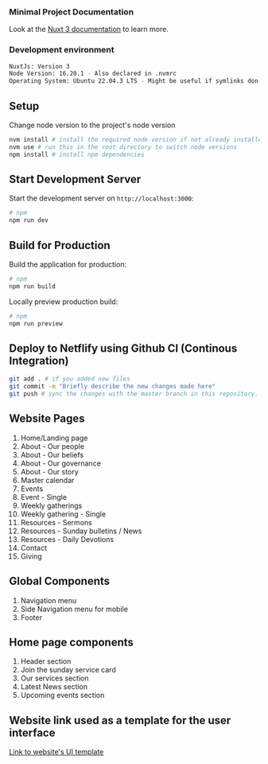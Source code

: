 ### Minimal Project Documentation

Look at the [Nuxt 3 documentation](https://nuxt.com/docs/getting-started/introduction) to learn more.


### Development environment
```bash
NuxtJs: Version 3
Node Version: 16.20.1 - Also declared in .nvmrc
Operating System: Ubuntu 22.04.3 LTS - Might be useful if symlinks don't work or file paths are invalid
```

## Setup

Change node version to the project's node version

```bash
nvm install # install the required node version if not already installed
nvm use # run this in the root directory to switch node versions
npm install # install npm dependencies
 ```

## Start Development Server

Start the development server on `http://localhost:3000`:

```bash
# npm
npm run dev
```

## Build for Production

Build the application for production:

```bash
# npm
npm run build
```

Locally preview production build:

```bash
# npm
npm run preview
```

## Deploy to Netflify using Github CI (Continous Integration) 

```bash
git add . # if you added new files
git commit -m "Briefly describe the new changes made here"
git push # sync the changes with the master branch in this repository. This will also trigger a deployment on Netlify reflecting the changes you made to the repository 
```

## Website Pages

 1. Home/Landing page
 2. About - Our people 
 3. About - Our beliefs
 4. About - Our governance
 5. About - Our story
 6. Master calendar
 7. Events
 8. Event - Single
 9. Weekly gatherings
10. Weekly gathering - Single
11. Resources - Sermons
12. Resources - Sunday bulletins / News
13. Resources - Daily Devotions
14. Contact 
15. Giving

## Global Components

1. Navigation menu
2. Side Navigation menu for mobile
2. Footer

## Home page components

1. Header section
2. Join the sunday service card
3. Our services section
4. Latest News section
5. Upcoming events section

## Website link used as a template for the user interface
[Link to website's UI template](https://startertemplatecloud.com/g12/)
